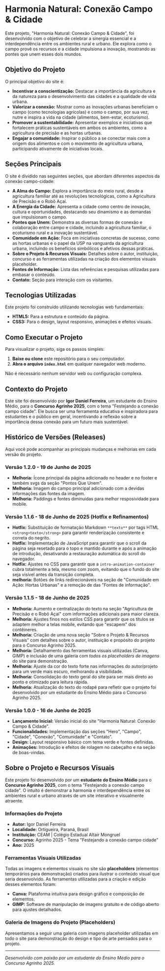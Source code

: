 # Harmonia Natural: Conexão Campo & Cidade

Este projeto, "Harmonia Natural: Conexão Campo & Cidade", foi desenvolvido com o objetivo de celebrar a sinergia essencial e a interdependência entre os ambientes rural e urbano. Ele explora como o campo provê os recursos e a cidade impulsiona a inovação, mostrando as pontes que unem esses dois mundos.

## Objetivo do Projeto

O principal objetivo do site é:

-   **Incentivar a conscientização:** Destacar a importância da agricultura e da natureza para o desenvolvimento das cidades e a qualidade de vida urbana.
-   **Valorizar a conexão:** Mostrar como as inovações urbanas beneficiam o campo (como tecnologias agrícolas) e como o campo, por sua vez, nutre e inspira a vida na cidade (alimentos, bem-estar, ecoturismo).
-   **Promover a sustentabilidade:** Apresentar exemplos e iniciativas que fortalecem práticas sustentáveis em ambos os ambientes, como a agricultura de precisão e as hortas urbanas.
-   **Engajar a comunidade:** Inspirar o público a se conectar mais com a origem dos alimentos e com o movimento de agricultura urbana, participando ativamente de iniciativas locais.

## Seções Principais

O site é dividido nas seguintes seções, que abordam diferentes aspectos da conexão campo-cidade:

-   **A Alma do Campo:** Explora a importância do meio rural, desde a agricultura familiar até as revoluções tecnológicas, como a Agricultura de Precisão e o Robô Açaí.
-   **A Energia da Cidade:** Apresenta a cidade como centro de inovação, cultura e oportunidades, destacando seu dinamismo e as demandas que impulsionam o campo.
-   **Pontes que Unem:** Demonstra as diversas formas de conexão e colaboração entre campo e cidade, incluindo a agricultura familiar, o ecoturismo rural e a inovação sustentável.
-   **Comunidade em Ação:** Foca em iniciativas concretas de sucesso, como as hortas urbanas e o papel da USP na vanguarda da agricultura urbana, incluindo os benefícios simbólicos e afetivos dessas práticas.
-   **Sobre o Projeto & Recursos Visuais:** Detalhes sobre o autor, instituição, concurso e as ferramentas utilizadas na criação dos elementos visuais placeholder.
-   **Fontes de Informação:** Lista das referências e pesquisas utilizadas para embasar o conteúdo.
-   **Contato:** Seção para interação com os visitantes.

## Tecnologias Utilizadas

Este projeto foi construído utilizando tecnologias web fundamentais:

-   **HTML5:** Para a estrutura e conteúdo da página.
-   **CSS3:** Para o design, layout responsivo, animações e efeitos visuais.

## Como Executar o Projeto

Para visualizar o projeto, siga os passos simples:

1.  **Baixe ou clone** este repositório para o seu computador.
2.  **Abra o arquivo `index.html`** em qualquer navegador web moderno.

Não é necessário nenhum servidor web ou configuração complexa.

## Contexto do Projeto

Este site foi desenvolvido por **Igor Daniel Ferreira**, um estudante do Ensino Médio, para o **Concurso Agrinho 2025**, com o tema "Festejando a conexão campo cidade". Ele busca ser uma ferramenta educativa e inspiradora para estudantes e o público em geral, incentivando a reflexão sobre a importância dessa conexão para um futuro mais sustentável.

## Histórico de Versões (Releases)

Aqui você pode acompanhar as principais mudanças e melhorias em cada versão do projeto.

### Versão 1.2.0 - 19 de Junho de 2025

-   **Melhoria:** Ícone principal da página adicionado no header e no footer e também svgs da seção "Pontos Que Unem".
-   **Melhoria:** Imagem do campo principal adicionado com a devidas informações das fontes da imagem.
-   **Melhoria:** Paddings e fontes diminuidas para melhor resposividade para mobile.

### Versão 1.1.6 - 18 de Junho de 2025 (Hotfix e Refinamentos)

-   **Hotfix:** Substituição de formatação Markdown `**texto**` por tags HTML `<strong>texto</strong>` para garantir renderização consistente e correta do negrito.
-   **Hotfix:** Implementação de JavaScript para garantir que o scroll da página seja resetado para o topo e mantido durante e após a animação de introdução, desativando a restauração automática do scroll do navegador.
-   **Hotfix:** Ajustes no CSS para garantir que a `intro-animation-container` cubra totalmente a tela, mesmo com zoom, evitando que o fundo do site seja visível antes da transição completa.
-   **melhoria:** Botões de links redirecionáveis na seção de "Comunidade em Ação: Hortas Urbanas" e a remoção de das "Fontes de informação".

### Versão 1.1.5 - 18 de Junho de 2025

-   **Melhoria:** Aumento e centralização do texto na seção "Agricultura de Precisão e o Robô Açaí" com informações adicionais para maior clareza.
-   **Melhoria:** Ajustes finos nos estilos CSS para garantir que os títulos se adaptem melhor a telas mobile, evitando que "escapem" dos contêineres.
-   **Melhoria:** Criação de uma nova seção "Sobre o Projeto & Recursos Visuais" com detalhes sobre o autor, instituição e propósito do projeto para o Concurso Agrinho 2025.
-   **Melhoria:** Detalhamento das ferramentas visuais utilizadas (Canva, GIMP) e inclusão de uma galeria com *todos os placeholders de imagens* do site para demonstração.
-   **Melhoria:** Ajuste da cor do texto forte nas informações do autor/projeto para um verde mais escuro, melhorando a visibilidade.
-   **Melhoria:** Consolidação do texto geral do site para ser mais direto ao ponto e otimizado para leitura rápida.
-   **Melhoria:** Atualização do texto do rodapé para refletir que o projeto foi desenvolvido por um estudante do Ensino Médio para o Concurso Agrinho 2025.

### Versão 1.0.0 - 16 de Junho de 2025

-   **Lançamento Inicial:** Versão inicial do site "Harmonia Natural: Conexão Campo & Cidade".
-   **Funcionalidades:** Implementação das seções "Hero", "Campo", "Cidade", "Conexão", "Comunidade" e "Contato".
-   **Design:** Layout responsivo básico com tema verde e fontes definidas.
-   **Animações:** Introdução e efeitos de rolagem no cabeçalho e na seção de boas-vindas.

## Sobre o Projeto e Recursos Visuais

Este projeto foi desenvolvido por um **estudante do Ensino Médio** para o **Concurso Agrinho 2025**, com o tema "Festejando a conexão campo cidade". O intuito é demonstrar a harmonia e interdependência entre os ambientes rural e urbano através de um site interativo e visualmente atraente.

### Informações do Projeto

-   **Autor:** Igor Daniel Ferreira
-   **Localidade:** Ortigueira, Paraná, Brasil
-   **Instituição:** CEAM | Colégio Estadual Altair Mongruel
-   **Concurso:** Agrinho 2025 - Tema "Festejando a conexão campo cidade"
-   **Ano:** 2025

### Ferramentas Visuais Utilizadas

Todas as imagens e elementos visuais no site são **placeholders** (elementos temporários para demonstração) criados para ilustrar o conteúdo visual que seria desenvolvido. As ferramentas utilizadas para a criação e edição desses elementos foram:

-   **Canva:** Plataforma intuitiva para design gráfico e composição de elementos.
-   **GIMP:** Software de manipulação de imagens gratuito e de código aberto para ajustes detalhados.

### Galeria de Imagens do Projeto (Placeholders)

Apresentamos a seguir uma galeria com imagens placeholder utilizadas em todo o site para demonstração do design e tipo de arte pensados para o projeto.

---
*Desenvolvido com paixão por um estudante do Ensino Médio para o Concurso Agrinho 2025.*
